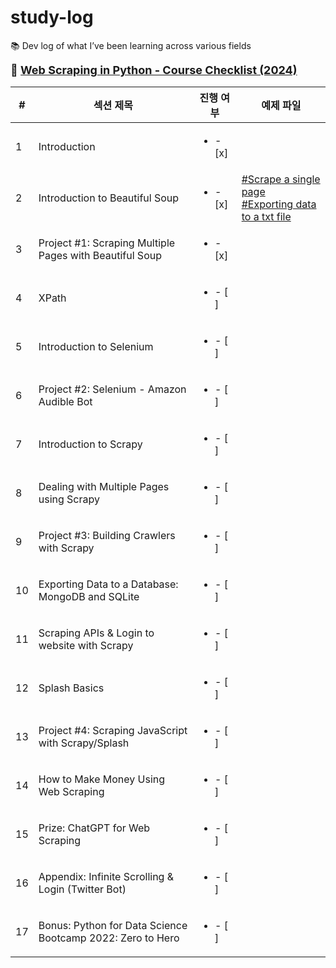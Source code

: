 # study-log

📚 Dev log of what I’ve been learning across various fields


<strong><span style="font-size: 18px;">📘 <a href="https://www.udemy.com/course/web-scraping-course-in-python-bs4-selenium-and-scrapy/">Web Scraping in Python - Course Checklist (2024)</a></span></strong>


| #  | 섹션 제목                                                   | 진행 여부                        | 예제 파일                    |
|----|-------------------------------------------------------------|----------------------------------|------------------------------|
| 1  | Introduction                                                 | <ul><li>- [x]</li></ul>          |                   |
| 2  | Introduction to Beautiful Soup                               | <ul><li>- [x]</li></ul>          |    [#Scrape a single page](web_scrape_tutorials/ex_6_1.py) <br>[#Exporting data to a txt file](web_scrape_tutorials/ex_6_2.py)        |
| 3  | Project #1: Scraping Multiple Pages with Beautiful Soup      | <ul><li>- [x]</li></ul>          |           |
| 4  | XPath                                                        | <ul><li>- [ ]</li></ul>          |            |
| 5  | Introduction to Selenium                                     | <ul><li>- [ ]</li></ul>          |          |
| 6  | Project #2: Selenium - Amazon Audible Bot                    | <ul><li>- [ ]</li></ul>          |    |
| 7  | Introduction to Scrapy                                       | <ul><li>- [ ]</li></ul>          |       |
| 8  | Dealing with Multiple Pages using Scrapy                     | <ul><li>- [ ]</li></ul>          |       |
| 9  | Project #3: Building Crawlers with Scrapy                    | <ul><li>- [ ]</li></ul>         |       |
| 10 | Exporting Data to a Database: MongoDB and SQLite             | <ul><li>- [ ]</li></ul>           |       |
| 11 | Scraping APIs & Login to website with Scrapy                 | <ul><li>- [ ]</li></ul>           |       |
| 12 | Splash Basics                                                | <ul><li>- [ ]</li></ul>           |       |
| 13 | Project #4: Scraping JavaScript with Scrapy/Splash           | <ul><li>- [ ]</li></ul>           |       |
| 14 | How to Make Money Using Web Scraping                         | <ul><li>- [ ]</li></ul>          |       |
| 15 | Prize: ChatGPT for Web Scraping                              | <ul><li>- [ ]</li></ul>           |       |
| 16 | Appendix: Infinite Scrolling & Login (Twitter Bot)           | <ul><li>- [ ]</li></ul>          |       |
| 17 | Bonus: Python for Data Science Bootcamp 2022: Zero to Hero   | <ul><li>- [ ]</li></ul>          |       |



